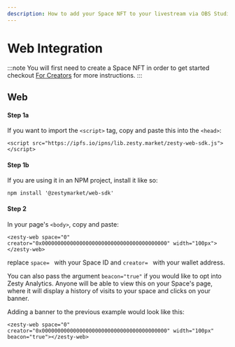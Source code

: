 ```yaml
---
description: How to add your Space NFT to your livestream via OBS Studio or Streamlabs OBS.
---
```


# Web Integration

:::note
You will first need to create a Space NFT in order to get started checkout [For Creators](../create-space.md) for more instructions.
:::

## Web

#### Step 1a

If you want to import the `<script>` tag, copy and paste this into the `<head>`:

```
<script src="https://ipfs.io/ipns/lib.zesty.market/zesty-web-sdk.js"></script>
```

#### Step 1b

If you are using it in an NPM project, install it like so:

```
npm install '@zestymarket/web-sdk'
```

#### Step 2

In your page's `<body>`, copy and paste:

```
<zesty-web space="0" creator="0x0000000000000000000000000000000000000000" width="100px"></zesty-web>
```

replace `space= ` with your Space ID and `creator= ` with your wallet address.

You can also pass the argument `beacon="true"` if you would like to opt into Zesty Analytics. Anyone will be able to view this on your Space's page, where it will display a history of visits to your space and clicks on your banner.

Adding a banner to the previous example would look like this:

```
<zesty-web space="0" creator="0x0000000000000000000000000000000000000000" width="100px" beacon="true"></zesty-web>
```

